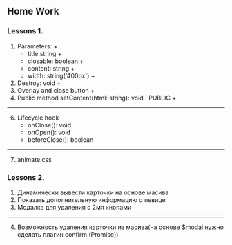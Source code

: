 ## Home Work

### Lessons 1.
1. Parameters: +
    - title:string +
    - closable: boolean +
    - content: string +
    - width: string('400px') +
2. Destroy: void +
3. Overlay and close button +
4. Public method setContent(html: string): void | PUBLIC +
 -------------------
6. Lifecycle hook
    - onClose(): void
    - onOpen(): void
    - beforeClose(): boolean
 -------------------
7. animate.css


### Lessons 2.
1. Динамически вывести карточки на основе масива
2. Показать дополнительную информацию о певице
3. Модалка для удаления с 2мя кнопами
---------------------------------
4. Возможность удаления карточки из масива(на основе  $modal нужно сделать плагин confirm (Promise))

